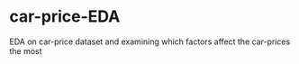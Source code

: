 # car-price-EDA
EDA on car-price dataset
and examining which factors affect the car-prices the most
